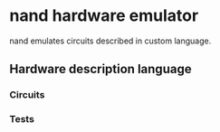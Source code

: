 # nand hardware emulator
nand emulates circuits described in custom language.
## Hardware description language
### Circuits
### Tests